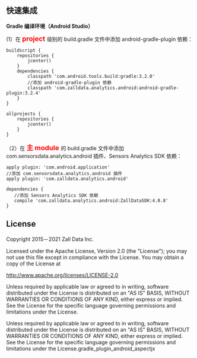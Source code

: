 ## 快速集成

__Gradle 编译环境（Android Studio）__

(1）在 <font color=red size=4 >  **project**  </font>级别的 build.gradle 文件中添加 android-gradle-plugin 依赖：

```android
buildscript {
    repositories {
        jcenter()
    }
    dependencies {
        classpath 'com.android.tools.build:gradle:3.2.0'
        //添加 android-gradle-plugin 依赖
        classpath 'com.zalldata.analytics.android:android-gradle-plugin:3.2.4'
    }
}

allprojects {
    repositories {
        jcenter()
    }
}
```

（2）在 <font color=red size=4 > **主 module** </font>的 build.gradle 文件中添加 com.sensorsdata.analytics.android 插件、Sensors Analytics SDK 依赖：

```android
apply plugin: 'com.android.application'
//添加 com.sensorsdata.analytics.android 插件
apply plugin: 'com.zalldata.analytics.android'

dependencies {
   //添加 Sensors Analytics SDK 依赖
   compile 'com.zalldata.analytics.android:ZallDataSDK:4.0.8'
}
```

## License

Copyright 2015－2021 Zall Data Inc.

Licensed under the Apache License, Version 2.0 (the "License");
you may not use this file except in compliance with the License.
You may obtain a copy of the License at

http://www.apache.org/licenses/LICENSE-2.0

Unless required by applicable law or agreed to in writing, software
distributed under the License is distributed on an "AS IS" BASIS,
WITHOUT WARRANTIES OR CONDITIONS OF ANY KIND, either express or implied.
See the License for the specific language governing permissions and
limitations under the License.

Unless required by applicable law or agreed to in writing, software
distributed under the License is distributed on an "AS IS" BASIS,
WITHOUT WARRANTIES OR CONDITIONS OF ANY KIND, either express or implied.
See the License for the specific language governing permissions and
limitations under the License.gradle_plugin_android_aspectjx
